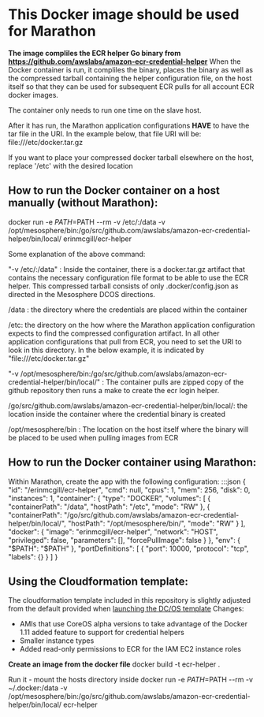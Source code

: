 **This Docker image should be used for Marathon**
   =============================================
**The image compliles the ECR helper Go binary from https://github.com/awslabs/amazon-ecr-credential-helper**
When the Docker container is run, it compliles the binary, places the binary as well as the compressed tarball containing the
helper configuration file, on the host itself so that they can be used for subsequent ECR pulls for all account ECR docker images.

The container only needs to run one time on the slave host.

After it has run, the Marathon application configurations **HAVE** to have the tar file in the URI.
In the example below, that file URI will be: file:///etc/docker.tar.gz

If you want to place your compressed docker tarball elsewhere on the host, replace '/etc' with the desired location

How to run the Docker container on a host manually (without Marathon):
---------------------------------------------------------------------

docker run -e $PATH=$PATH --rm -v /etc/:/data -v /opt/mesosphere/bin:/go/src/github.com/awslabs/amazon-ecr-credential-helper/bin/local/ erinmcgill/ecr-helper

Some explanation of the above command:

"-v /etc/:/data" :
Inside the container, there is a docker.tar.gz artifact that contains the necessary configuration file format to be able to use the ECR helper. This compressed tarball consists of only .docker/config.json as directed in the Mesosphere DCOS directions.

/data : the directory where the credentials are placed within the container

/etc: the directory on the how where the Marathon application configuration expects to find the compressed configuration artifact. In all other application configurations that pull from ECR, you need to set the URI to look in this directory. In the below example, it is indicated by "file:///etc/docker.tar.gz"

"-v /opt/mesosphere/bin:/go/src/github.com/awslabs/amazon-ecr-credential-helper/bin/local/" :
The container pulls are zipped copy of the github repository then runs a make to create the ecr login helper.

/go/src/github.com/awslabs/amazon-ecr-credential-helper/bin/local/: the location inside the container where the credential binary is created

/opt/mesosphere/bin : The location on the host itself where the binary will be placed to be used when pulling images from ECR

How to run the Docker container using Marathon:
----------------------------------------------

Within Marathon, create the app with the following configuration:
:::json
{
"id": "/erinmcgill/ecr-helper",
"cmd": null,
"cpus": 1,
"mem": 256,
"disk": 0,
"instances": 1,
"container": {
"type": "DOCKER",
"volumes": [
{
"containerPath": "/data",
"hostPath": "/etc",
"mode": "RW"
},
{
"containerPath": "/go/src/github.com/awslabs/amazon-ecr-credential-helper/bin/local/",
"hostPath": "/opt/mesosphere/bin/",
"mode": "RW"
}
],
"docker": {
"image": "erinmcgill/ecr-helper",
"network": "HOST",
"privileged": false,
"parameters": [],
"forcePullImage": false
}
},
"env": {
"$PATH": "$PATH"
},
"portDefinitions": [
{
"port": 10000,
"protocol": "tcp",
"labels": {}
}
]
}

Using the Cloudformation template:
---------------------------------
The cloudformation template included in this repository is slightly adjusted from the default provided when [launching the DC/OS template](https://dcos.io/docs/1.7/administration/installing/cloud/aws/)
Changes:
- AMIs that use CoreOS alpha versions to take advantage of the Docker 1.11 added feature to support for credential helpers
- Smaller instance types
- Added read-only permissions to ECR for the IAM EC2 instance roles

**Create an image from the docker file**
docker build -t ecr-helper .

Run it - mount the hosts directory inside
docker run -e $PATH=$PATH --rm -v ~/.docker:/data -v /opt/mesosphere/bin:/go/src/github.com/awslabs/amazon-ecr-credential-helper/bin/local/ ecr-helper

